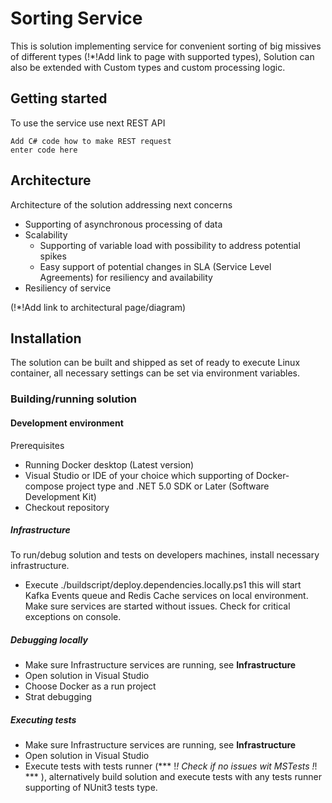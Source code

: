 # Sorting Service

This is solution implementing service for convenient sorting of big missives of different types  (!*!Add link to page with supported types), Solution can also be extended with Custom types and custom processing logic.

## Getting started
To use the service use next REST API 

    Add C# code how to make REST request
    enter code here

## Architecture 
Architecture of the solution addressing next concerns 

 - Supporting of asynchronous processing of data
 - Scalability 
	 - Supporting of variable load  with possibility to address potential spikes 
	 - Easy support of potential changes in SLA (Service Level Agreements) for resiliency and availability 
 - Resiliency of service  

(!*!Add link to architectural page/diagram)

## Installation
The solution can be built and shipped as set of  ready to execute Linux container, all necessary settings can be set via environment variables.

### Building/running solution

#### Development environment

Prerequisites

 - Running Docker desktop (Latest version)
 - Visual Studio or IDE of your choice which  supporting of Docker-compose project type  and  .NET 5.0 SDK or Later (Software Development Kit)
 - Checkout repository
 
##### Infrastructure
 To run/debug solution and tests on developers machines, install necessary infrastructure.
   - Execute ./buildscript/deploy.dependencies.locally.ps1   this will start Kafka Events queue and Redis Cache  services on local environment. Make sure services are started without issues. Check for critical exceptions on console.
##### Debugging locally
- Make sure Infrastructure services are running, see **Infrastructure** 
 - Open solution in Visual Studio
 - Choose  Docker as a run project 
 - Strat debugging
##### Executing tests
- Make sure Infrastructure services are running, see **Infrastructure**
- Open solution in Visual Studio
- Execute tests with tests runner (*** !*!  Check if no issues wit MSTests !*! ***  ), alternatively build solution and execute tests with any tests runner supporting of NUnit3 tests type.

